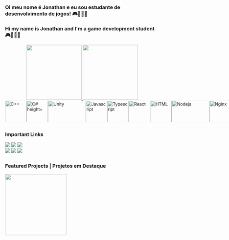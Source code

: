 ### Oi meu nome é Jonathan e eu sou estudante de desenvolvimento de jogos! 🎮👨🏼‍💻
### Hi my name is Jonathan and I'm a game development student 🎮👨🏼‍💻
<div align="center">
  <a href="https://linktr.ee/JonathanMBelmiro">
  <img height="180em" src="https://github-readme-stats.vercel.app/api?username=J0nathanMB&show_icons=true&theme=radical&include_all_commits=true&count_private=true"/>
  <img height="180em" src="https://github-readme-stats.vercel.app/api/top-langs/?username=J0nathanMB&layout=compact&langs_count=7&theme=radical"/>
  
</div>
<div style="display: flex"><br>
  <a href="https://cplusplus.com/"><img align="center" alt="C++" height="70" width="70" src="https://cdn.jsdelivr.net/gh/devicons/devicon/icons/cplusplus/cplusplus-original.svg"></a>
  <a href="https://dotnet.microsoft.com/pt-br/languages/csharp"><img align="center" alt="C# height="70" width="70" src="https://cdn.jsdelivr.net/gh/devicons/devicon/icons/csharp/csharp-original.svg"></a>
  <a href="https://unity.com/"><img align="center" alt="Unity" height="70" width="124" src="https://cdn.discordapp.com/attachments/907689420906446908/936497245979828344/Unity-Logo-White.png"></a>
  <a href="https://developer.mozilla.org/pt-BR/docs/Web/JavaScript"><img align="center" alt="Javascript" height="70" width="70" src="https://upload.wikimedia.org/wikipedia/commons/6/6a/JavaScript-logo.png"></a>
  <a href="https://www.typescriptlang.org/"><img align="center" alt="Typescript" height="70" width="70" src="https://upload.wikimedia.org/wikipedia/commons/4/4c/Typescript_logo_2020.svg"></a>
  <a href="https://react.dev/"><img align="center" alt="React" height="70" width="70" src="https://upload.wikimedia.org/wikipedia/commons/a/a7/React-icon.svg"></a>
  <img align="center" alt="HTML" height="70" width="70" src="https://upload.wikimedia.org/wikipedia/commons/6/61/HTML5_logo_and_wordmark.svg">
  <img align="center" alt="Nodejs" height="70" width="124" src="https://upload.wikimedia.org/wikipedia/commons/d/d9/Node.js_logo.svg">
  <img align="center" alt="Nginx" height="70" width="70" src="https://www.nginx.com/wp-content/uploads/2020/05/NGINX-product-icon.svg">
  <img align="center" alt="Docker" height="70" width="90" src="https://www.docker.com/wp-content/uploads/2023/05/symbol_blue-docker-logo.png.webp">
   <img align="center" alt="Scss" height="70" width="70" src="https://sass-lang.com/assets/img/styleguide/seal-color.png">
</div>
  
  ##
  
  ### Important Links
<div>
  <a href="https://drive.google.com/file/d/1Js36P1piA-Lno1ENjRVB1xXYDAn5biXD/view?usp=share_link" target="_blank"><img src="https://cdn.discordapp.com/attachments/907689420906446908/936514467645243412/curriculo_portugues.png" target="_blank"></a>
  <a href="https://drive.google.com/file/d/1i6T5yKryPQk3WZi7oMBuKPN-ZV7Cy8Xq/view?usp=share_link" target="_blank"><img src="https://cdn.discordapp.com/attachments/907689420906446908/936514467443929108/curriculo_ingles.png" target="_blank"></a>
  <a href="https://j0nathan.itch.io/" target="_blank"><img src="https://cdn.discordapp.com/attachments/907689420906446908/936514467859169280/itchio.png" target="_blank"></a>
</div>
  
<div>
 <a href="https://discordapp.com/users/310207242995761153" target="_blank"><img src="https://img.shields.io/badge/Discord-7289DA?style=for-the-badge&logo=discord&logoColor=white" target="_blank"></a> 
  <a href = "mailto:belmirojonathan2@gmail.com"><img src="https://img.shields.io/badge/-Gmail-%23333?style=for-the-badge&logo=gmail&logoColor=white" target="_blank"></a>
  <a href="https://www.linkedin.com/in/jonathan-belmiro-0b94a41a3/" target="_blank"><img src="https://img.shields.io/badge/-LinkedIn-%230077B5?style=for-the-badge&logo=linkedin&logoColor=white" target="_blank"></a> 
</div>
   
  ##
  
  ### Featured Projects | Projetos em Destaque
  <div>
       <a href="https://erickhasse.itch.io/space-survivor" target="_blank"><img src="https://img.itch.zone/aW1nLzEwNzI2NDk2LnBuZw==/315x250%23c/jHJlxs.png" width="200" target="_blank"></a>
  </div>
